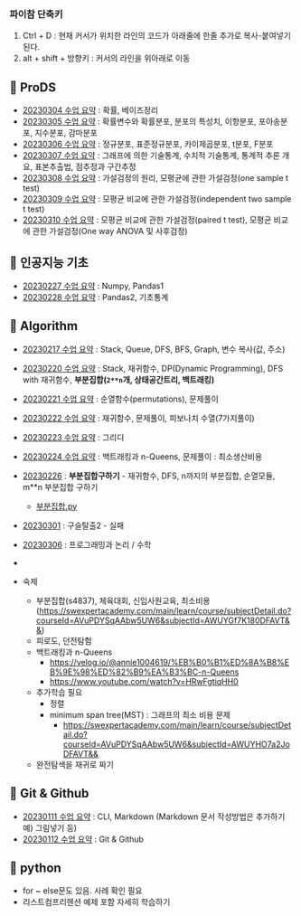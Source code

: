 ### 파이참 단축키
1. Ctrl + D : 현재 커서가 위치한 라인의 코드가 아래줄에 한줄 추가로 복사-붙여넣기 된다.
2. alt + shift + 방향키 : 커서의 라인을 위아래로 이동


## :star2: **ProDS**
* [20230304 수업 요약](TIL_file/TIL_20230304.md) : 확률, 베이즈정리
* [20230305 수업 요약](TIL_file/TIL_20230305.md) : 확률변수와 확률분포, 분포의 특성치, 이항분포, 포아송분포, 지수분포, 감마분포
* [20230306 수업 요약](TIL_file/TIL_20230306.md) : 정규분포, 표준정규분포, 카이제곱분포, t분포, F분포
* [20230307 수업 요약](TIL_file/TIL_20230307.md) : 그래프에 의한 기술통계, 수치적 기술통계, 통계적 추론 개요, 표본추출법, 점추정과 구간추정
* [20230308 수업 요약](TIL_file/TIL_20230308.md) : 가설검정의 원리, 모평균에 관한 가설검정(one sample t test)
* [20230309 수업 요약](TIL_file/TIL_20230309.md) : 모평균 비교에 관한 가설검정(independent two sample t test)
* [20230310 수업 요약](TIL_file/TIL_20230310.md) : 모평균 비교에 관한 가설검정(paired t test), 모평균 비교에 관한 가설검정(One way ANOVA 및 사후검정)


## :star2: **인공지능 기초**
* [20230227 수업 요약](TIL_file/TIL_20230227.md) : Numpy, Pandas1
* [20230228 수업 요약](TIL_file/TIL_20230228.md) : Pandas2, 기초통계


## :star2: **Algorithm**
* [20230217 수업 요약](TIL_file/TIL_20230217.md) : Stack, Queue, DFS, BFS, Graph, 변수 복사(값, 주소)
* [20230220 수업 요약](TIL_file/TIL_20230220.md) : Stack, 재귀함수, DP(Dynamic Programming), DFS with 재귀함수, **부분집합(`2**n`개, 상태공간트리, 백트래킹)**
* [20230221 수업 요약](TIL_file/TIL_20230221.md) : 순열함수(permutations), 문제풀이
* [20230222 수업 요약](TIL_file/TIL_20230222.md) : 재귀함수, 문제풀이, 피보나치 수열(7가지풀이)
* [20230223 수업 요약](TIL_file/TIL_20230223.md) : 그리디
* [20230224 수업 요약](TIL_file/TIL_20230224.md) : 백트래킹과 n-Queens, 문제풀이 : 최소생산비용
* [20230226](TIL_file/TIL_20230226.md) : **부분집합구하기** - 재귀함수, DFS, n까지의 부분집합, 순열모듈, m**n 부분집합 구하기
  * [부분집합.py](example/Algorithm/부분집합.py)
* [20230301](TIL_file/TIL_20230301.md) : 구슬탈출2 - 실패
* [20230306](TIL_file/TIL_20230306.md) : 프로그래밍과 논리 / 수학
* 

* 숙제
  * 부분집합(s4837), 체육대회, 신입사원교육, 최소비용(https://swexpertacademy.com/main/learn/course/subjectDetail.do?courseId=AVuPDYSqAAbw5UW6&subjectId=AWUYGf7K180DFAVT&&)
  * 피로도, 던전탐험
  * 백트래킹과 n-Queens
    * https://velog.io/@annie1004619/%EB%B0%B1%ED%8A%B8%EB%9E%98%ED%82%B9%EA%B3%BC-n-Queens
    * https://www.youtube.com/watch?v=HRwFgtiqHH0
  * 추가학습 필요
    * 정렬
    * minimum span tree(MST) : 그래프의 최소 비용 문제
      * https://swexpertacademy.com/main/learn/course/subjectDetail.do?courseId=AVuPDYSqAAbw5UW6&subjectId=AWUYHO7a2JoDFAVT&&
  * 완전탐색을 재귀로 짜기

## :star2: **Git & Github**
* [20230111 수업 요약](TIL_file/TIL_20230111_CLI%20&%20Markdwon.md) : CLI, Markdown (Markdown 문서 작성방법은 추가하기 예) 그림넣기 등)
* [20230112 수업 요약](TIL_file/TIL_20230112%20Git%20&%20Github.md) : Git & Github

## :star2: **python**
* for ~ else문도 있음. 사례 확인 필요
* 리스트컴프리헨션 예제 포함 자세히 학습하기